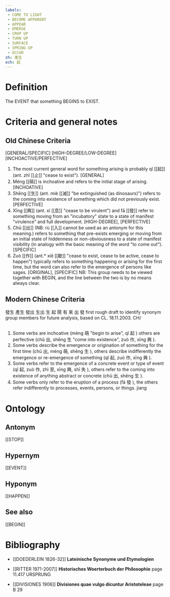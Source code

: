 ```yaml
---
labels: 
 - COME TO LIGHT
 - BECOME APPARENT
 - APPEAR
 - EMERGE
 - CROP UP
 - TURN UP
 - SURFACE
 - SPRING UP
 - OCCUR
zh: 產生
och: 起
---
```


# Definition
The EVENT that something BEGINS to EXIST.
# Criteria and general notes
## Old Chinese Criteria
[GENERAL/SPECIFIC]
[HIGH-DEGREE/LOW-DEGREE]
[INCHOACTIVE/PERFECTIVE]
1. The most current general word for something arising is probably qǐ [[起]] (ant. zhǐ [[止]] "cease to exist").
[GENERAL]
2. Méng [[萌]] is inchoative and refers to the initial stage of arising.
[INCHOATIVE]
3. Shēng [[生]] (ant. miè [[滅]] "be extinguished (as dinosaurs)") refers to the coming into existence of something which did not previously exist.
[PERFECTIVE]
4. Xīng [[興]] (ant. xí [[息]] "cease to be virulent") and fā [[發]] refer to something moving from an "incubatory" state to a state of manifest "virulence" and full development.
[HIGH-DEGREE], [PERFECTIVE]
5. Chū [[出]] (NB: rù [[入]] cannot be used as an antonym for this meaning.) refers to something that pre-exists emerging or moving from an initial state of hiddenness or non-obviousness to a state of manifest visibility (in analogy with the basic meaning of the word "to come out").
[SPECIFIC]
6. Zuò [[作]] (ant.* xiē [[歇]] "cease to exist, cease to be active, cease to happen") typically refers to something happening or arising for the first time, but the word can also refer to the emergence of persons like sages.
[ORIGINAL], [SPECIFIC]
NB: This group needs to be viewed together with BEGIN, and the line between the two is by no means always clear.
## Modern Chinese Criteria
發生
產生
發出
生出
生
起
鬧
有
來
出
發
first rough draft to identify synonym group members for future analysis, based on CL. 18.11.2003. CH/
## 
1. Some verbs are inchoative (méng 萌 "begin to arise", qǐ 起 ) others are perfective (chū 出, shēng 生 "come into existence", zuò 作, xīng 興 ).
2. Some verbs describe the emergence or origination of something for the first time (chū 出, méng 萌, shēng 生 ), others describe indifferently the emergence or re-emergence of something (qǐ 起, zuò 作, xīng 興 ).
3. Some verbs refer to the emergence of a concrete event or type of event (qǐ 起, zuò 作, zhì 至, xīng 興, shī 失 ), others refer to the coming into existence of anything abstract or concrete (chū 出, shēng 生 ).
4. Some verbs only refer to the eruption of a process (fā 發 ), the others refer indifferently to processes, events, persons, or things. jiang
# Ontology

## Antonym
[[STOP]]
## Hypernym
[[EVENT]]
## Hyponym
[[HAPPEN]]
## See also
[[BEGIN]]
# Bibliography
- [[DOEDERLEIN 1826-32]]
**Lateinische Synonyme und Etymologien** 

- [[RITTER 1971-2007]]
**Historisches Woerterbuch der Philosophie** page 11.417
URSPRUNG
- [[DIVISIONES 1906]]
**Divisiones quae vulgo dicuntur Aristoteleae** page B 29

